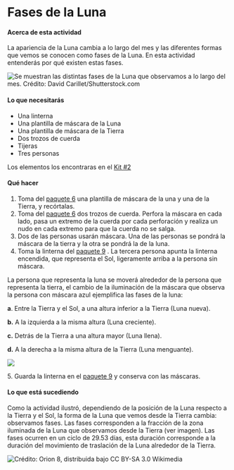 # Fases de la Luna

#### Acerca de esta actividad

La apariencia de la Luna cambia a lo largo del mes y las diferentes formas que vemos se conocen como fases de la Luna. En esta actividad entenderás por qué existen estas fases.&#x20;

![Se muestran las distintas fases de la Luna que observamos a lo largo del mes. Crédito: David Carillet/Shutterstock.com](../../.gitbook/assets/GuiLab2\_3.png)

#### Lo que necesitarás&#x20;

* Una linterna
* Una plantilla de máscara de la Luna
* Una plantilla de máscara de la Tierra
* Dos trozos de cuerda
* Tijeras&#x20;
* Tres personas

Los elementos los encontraras en el [Kit #2](../kit-2.md)

#### Qué hacer

1. Toma del [paquete 6](../kit-2.md#paquete-6) una plantilla de máscara de la una y una de la Tierra, y recórtalas.&#x20;
2. Toma del [paquete 6](../kit-2.md#paquete-6) dos trozos de cuerda. Perfora la máscara en cada lado, pasa un extremo de la cuerda por cada perforación y realiza un nudo en cada extremo para que la cuerda no se salga.
3. Dos de las personas usarán máscara. Una de las personas se pondrá la máscara de la tierra y la otra se pondrá la de la luna.
4. Toma la linterna del [paquete 9](../kit-2.md#paquete-9) . La tercera persona apunta la linterna encendida, que representa el Sol, ligeramente arriba a la persona sin máscara.&#x20;

La persona que representa la luna se moverá alrededor de la persona que representa la tierra, el cambio de la iluminación de la máscara que observa la persona con máscara azul ejemplifica las fases de la luna:&#x20;

**a**.  Entre la Tierra y el Sol, a una altura inferior a la Tierra (Luna nueva).

**b.** A la izquierda a la misma altura (Luna creciente).

**c.** Detrás de la Tierra a una altura mayor (Luna llena).

**d.** A la derecha a la misma altura de la Tierra (Luna menguante).&#x20;

![](../../.gitbook/assets/GuiLab2\_4.png)

&#x20; 5\. Guarda la linterna en el [paquete 9](../kit-2.md#paquete-9) y conserva con las máscaras.

#### Lo que está sucediendo

Como la actividad ilustró, dependiendo de la posición de la Luna respecto a la Tierra y el Sol, la forma de la Luna que vemos desde la Tierra cambia: observamos fases. Las fases corresponden a la fracción de la zona iluminada de la Luna que observamos desde la Tierra (ver imagen). Las fases ocurren en un ciclo de 29.53 días, esta duración corresponde a la duración del movimiento de traslación de la Luna alrededor de la Tierra.

![Crédito: Orion 8, distribuida bajo CC BY-SA 3.0 Wikimedia](../../.gitbook/assets/GuiLab2\_5.png)
